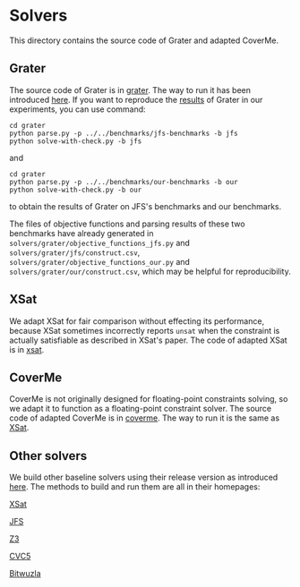 # Solvers

This directory contains the source code of Grater and adapted CoverMe.

## Grater

The source code of Grater is in [grater](https://github.com/grater-exp/grater-experiment/tree/master/solvers/grater). The way to run it has been introduced [here](https://github.com/grater-exp/grater-experiment?tab=readme-ov-file#running-grater). If you want to reproduce the [results](https://github.com/grater-exp/grater-experiment/tree/master/results) of Grater in our experiments, you can use command: 

```
cd grater
python parse.py -p ../../benchmarks/jfs-benchmarks -b jfs
python solve-with-check.py -b jfs
```

and

```
cd grater
python parse.py -p ../../benchmarks/our-benchmarks -b our
python solve-with-check.py -b our
```

to obtain the results of Grater on JFS's benchmarks and our benchmarks.

The files of objective functions and parsing results of these two benchmarks have already generated in `solvers/grater/objective_functions_jfs.py` and `solvers/grater/jfs/construct.csv`, `solvers/grater/objective_functions_our.py` and `solvers/grater/our/construct.csv`, which may be helpful for reproducibility.

## XSat

We adapt XSat for fair comparison without effecting its performance, because XSat sometimes incorrectly reports `unsat` when the constraint is actually satisfiable as described in XSat's paper. The code of adapted XSat is in [xsat](https://github.com/grater-exp/grater-experiment/tree/master/solvers/xsat).

## CoverMe

CoverMe is not originally designed for floating-point constraints solving, so we adapt it to function as a floating-point constraint solver. The source code of adapted CoverMe is in [coverme](https://github.com/grater-exp/grater-experiment/tree/master/solvers/coverme). The way to run it is the same as [XSat](https://github.com/zhoulaifu/xsat).

## Other solvers

We build other baseline solvers using their release version as introduced [here](https://github.com/grater-exp/grater-experiment?tab=readme-ov-file#baselines). The methods to build and run them are all in their homepages:

[XSat](https://github.com/zhoulaifu/xsat)

[JFS](https://github.com/mc-imperial/jfs)

[Z3](https://github.com/Z3Prover/z3)

[CVC5](https://github.com/cvc5/cvc5)

[Bitwuzla](https://github.com/bitwuzla/bitwuzla)